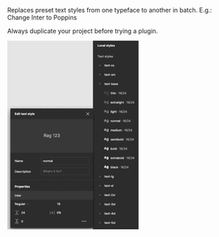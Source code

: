 Replaces preset text styles from one typeface to another in batch.
E.g.: Change Inter to Poppins

Always duplicate your project before trying a plugin.

![before/after](./beforeAfter.gif)